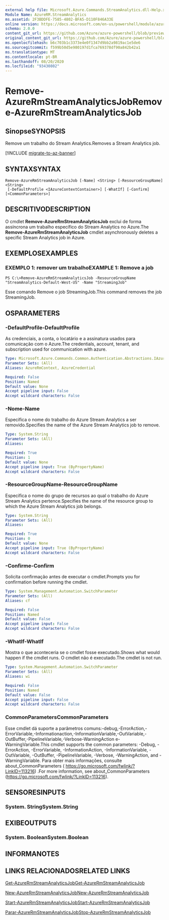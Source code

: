 ```yaml
---
external help file: Microsoft.Azure.Commands.StreamAnalytics.dll-Help.xml
Module Name: AzureRM.StreamAnalytics
ms.assetid: 2F3BDDFE-7585-4802-BFA5-D110F846A33E
online version: https://docs.microsoft.com/en-us/powershell/module/azurerm.streamanalytics/remove-azurermstreamanalyticsjob
schema: 2.0.0
content_git_url: https://github.com/Azure/azure-powershell/blob/preview/src/ResourceManager/StreamAnalytics/Commands.StreamAnalytics/help/Remove-AzureRmStreamAnalyticsJob.md
original_content_git_url: https://github.com/Azure/azure-powershell/blob/preview/src/ResourceManager/StreamAnalytics/Commands.StreamAnalytics/help/Remove-AzureRmStreamAnalyticsJob.md
ms.openlocfilehash: b6c703b1c3373e4e0f1347d9bb2a9819ac1e5de6
ms.sourcegitcommit: f599b50d5e980197d1fca769378df90a842b42a1
ms.translationtype: MT
ms.contentlocale: pt-BR
ms.lasthandoff: 08/20/2020
ms.locfileid: "93430802"
---
```

# <span data-ttu-id="5b002-101">Remove-AzureRmStreamAnalyticsJob</span><span class="sxs-lookup"><span data-stu-id="5b002-101">Remove-AzureRmStreamAnalyticsJob</span></span>

## <span data-ttu-id="5b002-102">Sinopse</span><span class="sxs-lookup"><span data-stu-id="5b002-102">SYNOPSIS</span></span>
<span data-ttu-id="5b002-103">Remove um trabalho do Stream Analytics.</span><span class="sxs-lookup"><span data-stu-id="5b002-103">Removes a Stream Analytics job.</span></span>

[!INCLUDE [migrate-to-az-banner](../../includes/migrate-to-az-banner.md)]

## <span data-ttu-id="5b002-104">SYNTAX</span><span class="sxs-lookup"><span data-stu-id="5b002-104">SYNTAX</span></span>

```
Remove-AzureRmStreamAnalyticsJob [-Name] <String> [-ResourceGroupName] <String>
 [-DefaultProfile <IAzureContextContainer>] [-WhatIf] [-Confirm] [<CommonParameters>]
```

## <span data-ttu-id="5b002-105">DESCRITIVO</span><span class="sxs-lookup"><span data-stu-id="5b002-105">DESCRIPTION</span></span>
<span data-ttu-id="5b002-106">O cmdlet **Remove-AzureRmStreamAnalyticsJob** exclui de forma assíncrona um trabalho específico do Stream Analytics no Azure.</span><span class="sxs-lookup"><span data-stu-id="5b002-106">The **Remove-AzureRmStreamAnalyticsJob** cmdlet asynchronously deletes a specific Stream Analytics job in Azure.</span></span>

## <span data-ttu-id="5b002-107">EXEMPLOS</span><span class="sxs-lookup"><span data-stu-id="5b002-107">EXAMPLES</span></span>

### <span data-ttu-id="5b002-108">EXEMPLO 1: remover um trabalho</span><span class="sxs-lookup"><span data-stu-id="5b002-108">EXAMPLE 1: Remove a job</span></span>
```
PS C:\>Remove-AzureRmStreamAnalyticsJob -ResourceGroupName "StreamAnalytics-Default-West-US" -Name "StreamingJob"
```

<span data-ttu-id="5b002-109">Esse comando Remove o job StreamingJob.</span><span class="sxs-lookup"><span data-stu-id="5b002-109">This command removes the job StreamingJob.</span></span>

## <span data-ttu-id="5b002-110">OS</span><span class="sxs-lookup"><span data-stu-id="5b002-110">PARAMETERS</span></span>

### <span data-ttu-id="5b002-111">-DefaultProfile</span><span class="sxs-lookup"><span data-stu-id="5b002-111">-DefaultProfile</span></span>
<span data-ttu-id="5b002-112">As credenciais, a conta, o locatário e a assinatura usados para comunicação com o Azure.</span><span class="sxs-lookup"><span data-stu-id="5b002-112">The credentials, account, tenant, and subscription used for communication with azure.</span></span>

```yaml
Type: Microsoft.Azure.Commands.Common.Authentication.Abstractions.IAzureContextContainer
Parameter Sets: (All)
Aliases: AzureRmContext, AzureCredential

Required: False
Position: Named
Default value: None
Accept pipeline input: False
Accept wildcard characters: False
```

### <span data-ttu-id="5b002-113">-Nome</span><span class="sxs-lookup"><span data-stu-id="5b002-113">-Name</span></span>
<span data-ttu-id="5b002-114">Especifica o nome do trabalho do Azure Stream Analytics a ser removido.</span><span class="sxs-lookup"><span data-stu-id="5b002-114">Specifies the name of the Azure Stream Analytics job to remove.</span></span>

```yaml
Type: System.String
Parameter Sets: (All)
Aliases:

Required: True
Position: 1
Default value: None
Accept pipeline input: True (ByPropertyName)
Accept wildcard characters: False
```

### <span data-ttu-id="5b002-115">-ResourceGroupName</span><span class="sxs-lookup"><span data-stu-id="5b002-115">-ResourceGroupName</span></span>
<span data-ttu-id="5b002-116">Especifica o nome do grupo de recursos ao qual o trabalho do Azure Stream Analytics pertence.</span><span class="sxs-lookup"><span data-stu-id="5b002-116">Specifies the name of the resource group to which the Azure Stream Analytics job belongs.</span></span>

```yaml
Type: System.String
Parameter Sets: (All)
Aliases:

Required: True
Position: 0
Default value: None
Accept pipeline input: True (ByPropertyName)
Accept wildcard characters: False
```

### <span data-ttu-id="5b002-117">-Confirme</span><span class="sxs-lookup"><span data-stu-id="5b002-117">-Confirm</span></span>
<span data-ttu-id="5b002-118">Solicita confirmação antes de executar o cmdlet.</span><span class="sxs-lookup"><span data-stu-id="5b002-118">Prompts you for confirmation before running the cmdlet.</span></span>

```yaml
Type: System.Management.Automation.SwitchParameter
Parameter Sets: (All)
Aliases: cf

Required: False
Position: Named
Default value: False
Accept pipeline input: False
Accept wildcard characters: False
```

### <span data-ttu-id="5b002-119">-WhatIf</span><span class="sxs-lookup"><span data-stu-id="5b002-119">-WhatIf</span></span>
<span data-ttu-id="5b002-120">Mostra o que aconteceria se o cmdlet fosse executado.</span><span class="sxs-lookup"><span data-stu-id="5b002-120">Shows what would happen if the cmdlet runs.</span></span>
<span data-ttu-id="5b002-121">O cmdlet não é executado.</span><span class="sxs-lookup"><span data-stu-id="5b002-121">The cmdlet is not run.</span></span>

```yaml
Type: System.Management.Automation.SwitchParameter
Parameter Sets: (All)
Aliases: wi

Required: False
Position: Named
Default value: False
Accept pipeline input: False
Accept wildcard characters: False
```

### <span data-ttu-id="5b002-122">CommonParameters</span><span class="sxs-lookup"><span data-stu-id="5b002-122">CommonParameters</span></span>
<span data-ttu-id="5b002-123">Esse cmdlet dá suporte a parâmetros comuns:-debug,-ErrorAction,-ErrorVariable,-Informationaction,-InformationVariable,-OutVariable,-OutBuffer,-PipelineVariable,-Verbose-WarningAction e-WarningVariable.</span><span class="sxs-lookup"><span data-stu-id="5b002-123">This cmdlet supports the common parameters: -Debug, -ErrorAction, -ErrorVariable, -InformationAction, -InformationVariable, -OutVariable, -OutBuffer, -PipelineVariable, -Verbose, -WarningAction, and -WarningVariable.</span></span> <span data-ttu-id="5b002-124">Para obter mais informações, consulte about_CommonParameters ( https://go.microsoft.com/fwlink/?LinkID=113216) .</span><span class="sxs-lookup"><span data-stu-id="5b002-124">For more information, see about_CommonParameters (https://go.microsoft.com/fwlink/?LinkID=113216).</span></span>

## <span data-ttu-id="5b002-125">SENSORES</span><span class="sxs-lookup"><span data-stu-id="5b002-125">INPUTS</span></span>

### <span data-ttu-id="5b002-126">System. String</span><span class="sxs-lookup"><span data-stu-id="5b002-126">System.String</span></span>

## <span data-ttu-id="5b002-127">EXIBE</span><span class="sxs-lookup"><span data-stu-id="5b002-127">OUTPUTS</span></span>

### <span data-ttu-id="5b002-128">System. Boolean</span><span class="sxs-lookup"><span data-stu-id="5b002-128">System.Boolean</span></span>

## <span data-ttu-id="5b002-129">INFORMA</span><span class="sxs-lookup"><span data-stu-id="5b002-129">NOTES</span></span>

## <span data-ttu-id="5b002-130">LINKS RELACIONADOS</span><span class="sxs-lookup"><span data-stu-id="5b002-130">RELATED LINKS</span></span>

[<span data-ttu-id="5b002-131">Get-AzureRmStreamAnalyticsJob</span><span class="sxs-lookup"><span data-stu-id="5b002-131">Get-AzureRmStreamAnalyticsJob</span></span>](./Get-AzureRmStreamAnalyticsJob.md)

[<span data-ttu-id="5b002-132">New-AzureRmStreamAnalyticsJob</span><span class="sxs-lookup"><span data-stu-id="5b002-132">New-AzureRmStreamAnalyticsJob</span></span>](./New-AzureRmStreamAnalyticsJob.md)

[<span data-ttu-id="5b002-133">Start-AzureRmStreamAnalyticsJob</span><span class="sxs-lookup"><span data-stu-id="5b002-133">Start-AzureRmStreamAnalyticsJob</span></span>](./Start-AzureRmStreamAnalyticsJob.md)

[<span data-ttu-id="5b002-134">Parar-AzureRmStreamAnalyticsJob</span><span class="sxs-lookup"><span data-stu-id="5b002-134">Stop-AzureRmStreamAnalyticsJob</span></span>](./Stop-AzureRmStreamAnalyticsJob.md)


